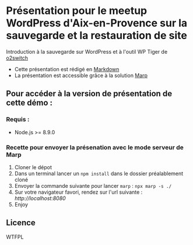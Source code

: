 # Présentation pour le meetup WordPress d'Aix-en-Provence sur la sauvegarde et la restauration de site

Introduction à la sauvegarde sur WordPress et à l'outil WP Tiger de [o2switch](https://www.o2switch.fr/)

* Cette présentation est rédigé en [Markdown](https://fr.wikipedia.org/wiki/Markdown)
* La présentation est accessible grâce à la solution [Marp](https://marp.app/)

## Pour accéder à la version de présentation de cette démo :

### Requis :

* Node.js >= 8.9.0

### Recette pour envoyer la présenation avec le mode serveur de Marp
1. Cloner le dépot
2. Dans un terminal lancer un `npm install` dans le dossier préalablement cloné
3. Envoyer la commande suivante pour lancer `marp` : `npx marp -s ./`
4. Sur votre navigateur favori, rendez sur l'url suivante : *http://localhost:8080*
5. Enjoy

## Licence
WTFPL
